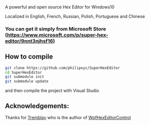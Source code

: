 A powerful and open source Hex Editor for Windows10

Localized in English, French, Russian, Polish, Portuguese and Chinese

### You can get it simply from Microsoft Store (https://www.microsoft.com/p/super-hex-editor/9nnt3njhsf16)

## How to compile

```bash
git clone https://github.com/philipxyc/SuperHexEditor
cd SuperHexEditor
git submodule init
git submodule update
```
and then compile the project with Visual Studio

<!-- ### If you think this tool helpful, hit the ⭐️ button please. -->

## Acknowledgements:

Thanks for [Tremblay](https://github.com/abbaye) who is the author of [WpfHexEditorControl](https://github.com/abbaye/WpfHexEditorControl)
